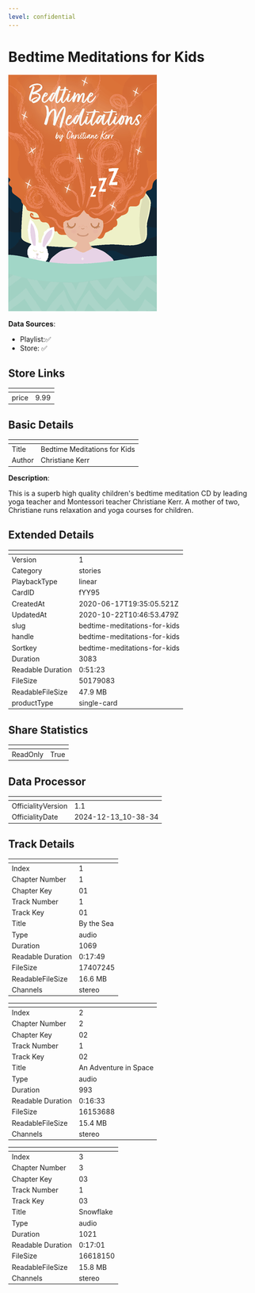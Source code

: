 ```yaml
---
level: confidential
---
```

# Bedtime Meditations for Kids

![card_[fYY95].png](../../img/cards/card_[fYY95].png)

**Data Sources**: 

- Playlist:✅
- Store: ✅


## Store Links

| <!-- --> | <!-- --> |
| - | - |
| price | 9.99 |


## Basic Details

| <!-- --> | <!-- --> |
| - | - |
| Title | Bedtime Meditations for Kids |
| Author | Christiane Kerr |

**Description**:

This is a superb high quality children's bedtime meditation CD by leading yoga teacher and Montessori teacher Christiane Kerr. A mother of two, Christiane runs relaxation and yoga courses for children.


## Extended Details

| <!-- --> | <!-- --> |
| - | - |
| Version | 1 |
| Category | stories |
| PlaybackType | linear |
| CardID | fYY95 |
| CreatedAt | 2020-06-17T19:35:05.521Z |
| UpdatedAt | 2020-10-22T10:46:53.479Z |
| slug | bedtime-meditations-for-kids |
| handle | bedtime-meditations-for-kids |
| Sortkey | bedtime-meditations-for-kids |
| Duration | 3083 |
| Readable Duration | 0:51:23 |
| FileSize | 50179083 |
| ReadableFileSize | 47.9 MB |
| productType | single-card |


## Share Statistics

| <!-- --> | <!-- --> |
| - | - |
| ReadOnly | True |


## Data Processor

| <!-- --> | <!-- --> |
| - | - |
| OfficialityVersion | 1.1
| OfficialityDate | 2024-12-13_10-38-34


## Track Details

| <!-- --> | <!-- --> |
| - | - |
| Index | 1 |
| Chapter Number | 1 |
| Chapter Key | 01 |
| Track Number | 1 |
| Track Key | 01 |
| Title | By the Sea |
| Type | audio |
| Duration | 1069 |
| Readable Duration | 0:17:49 |
| FileSize | 17407245 |
| ReadableFileSize | 16.6 MB |
| Channels | stereo |

| <!-- --> | <!-- --> |
| - | - |
| Index | 2 |
| Chapter Number | 2 |
| Chapter Key | 02 |
| Track Number | 1 |
| Track Key | 02 |
| Title | An Adventure in Space |
| Type | audio |
| Duration | 993 |
| Readable Duration | 0:16:33 |
| FileSize | 16153688 |
| ReadableFileSize | 15.4 MB |
| Channels | stereo |

| <!-- --> | <!-- --> |
| - | - |
| Index | 3 |
| Chapter Number | 3 |
| Chapter Key | 03 |
| Track Number | 1 |
| Track Key | 03 |
| Title | Snowflake |
| Type | audio |
| Duration | 1021 |
| Readable Duration | 0:17:01 |
| FileSize | 16618150 |
| ReadableFileSize | 15.8 MB |
| Channels | stereo |

